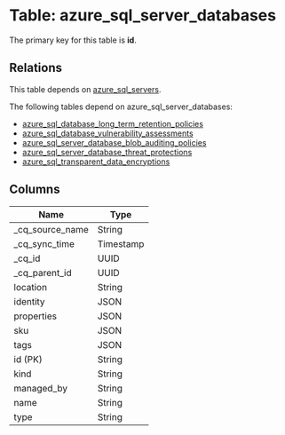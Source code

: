 # Table: azure_sql_server_databases

The primary key for this table is **id**.

## Relations

This table depends on [azure_sql_servers](azure_sql_servers.md).

The following tables depend on azure_sql_server_databases:
  - [azure_sql_database_long_term_retention_policies](azure_sql_database_long_term_retention_policies.md)
  - [azure_sql_database_vulnerability_assessments](azure_sql_database_vulnerability_assessments.md)
  - [azure_sql_server_database_blob_auditing_policies](azure_sql_server_database_blob_auditing_policies.md)
  - [azure_sql_server_database_threat_protections](azure_sql_server_database_threat_protections.md)
  - [azure_sql_transparent_data_encryptions](azure_sql_transparent_data_encryptions.md)

## Columns

| Name          | Type          |
| ------------- | ------------- |
|_cq_source_name|String|
|_cq_sync_time|Timestamp|
|_cq_id|UUID|
|_cq_parent_id|UUID|
|location|String|
|identity|JSON|
|properties|JSON|
|sku|JSON|
|tags|JSON|
|id (PK)|String|
|kind|String|
|managed_by|String|
|name|String|
|type|String|
